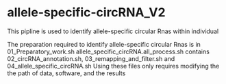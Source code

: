 # allele-specific-circRNA_V2
This pipline is used to identify allele-specific circular Rnas within individual

The preparation required to identify allele-specific circular Rnas is in 01_Preparatory_work.sh
allele_specific_circRNA.all_process.sh contains 02_circRNA_annotation.sh, 03_remapping_and_filter.sh and 04_allele_specific_circRNA.sh
Using these files only requires modifying the the path of data, software, and the results
